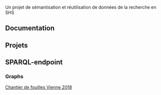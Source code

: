 
Un projet de sémantisation et réutilisation de données de la recherche en SHS

## Documentation


## Projets


## SPARQL-endpoint

### Graphs

<a href="graphs/bienne-2018.md">Chantier de fouilles Vienne 2018</a>
